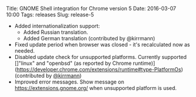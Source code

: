 Title: GNOME Shell integration for Chrome version 5
Date: 2016-03-07 10:00
Tags: releases
Slug: release-5

- Added internationalization support:
    - Added Russian translation.
    - Added German translation (contributed by @kirrmann)
- Fixed update period when browser was closed - it's recalculated now as needed.
- Disabled update check for unsupported platforms. Currently supported []"linux" and "openbsd" (as reported by Chrome runtime)](https://developer.chrome.com/extensions/runtime#type-PlatformOs) (contributed by [@kirrmann](https://github.com/kirrmann))
- Improved error messages. Show message on https://extensions.gnome.org/ when unsupported platform is used.
